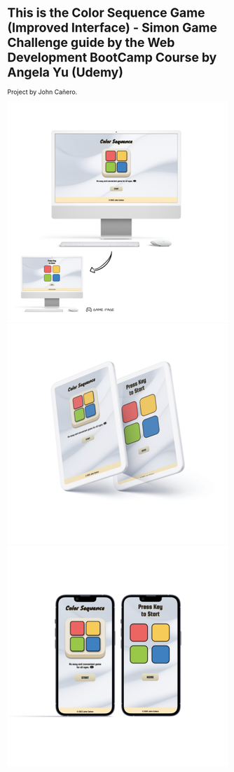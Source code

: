 # This is the Color Sequence Game (Improved Interface) - Simon Game Challenge guide by the Web Development BootCamp Course by Angela Yu (Udemy)

Project by John Cañero.

![Desktop View - Simon Game](/images/desktopView.jpg)
![Tablet View - Simon Game](/images/tabletView.jpg)
![Mobile View - Simon Game](/images/mobileView.jpg)
